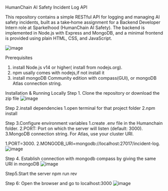 HumanChain AI Safety Incident Log API

This repository contains a simple RESTful API for logging and managing AI safety incidents, built as a take‑home assignment for a Backend Developer Intern role at Sparkelhood (HumanChain AI Safety). The backend is implemented in Node.js with Express and MongoDB, and a minimal frontend is provided using plain HTML, CSS, and JavaScript.

![image](https://github.com/user-attachments/assets/667cde00-0310-4706-ac74-f87b385e9eb9)


Prerequisites
1. install Node.js v14 or higher( install from nodejs.org).
2. npm usally comes with nodejs,if not install it
3. install mongoDB Community edition with compass(GUI), or mongoDB Atlas connection string.

Installation & Running Locally
Step 1. Clone the repository or download the zip file
 ![image](https://github.com/user-attachments/assets/fa7a20c7-528a-4efa-8d4c-78909bd7070a)

Step 2.install dependencies
   1.open terminal for that project folder
   2.npm install

Step 3.Configure environment variables
  1.create .env file in the Humanchain folder.
  2.PORT: Port on which the server will listen (default: 3000).
  3.MongoDB connection string. For Atlas, use your cluster URI.
 
  1.PORT=3000.
  2.MONGODB_URI=mongodb://localhost:27017/incident-log.
  ![image](https://github.com/user-attachments/assets/ca5c27da-ba1e-4f42-ae2c-af2f98bd1263)


Step 4. Establish connection with mongodb compass by giving the same URI in mongoDB
![image](https://github.com/user-attachments/assets/925ad8c5-7171-45f2-aee7-d84f79d49837)

Step5.Start the server
  npm run rev 

Step 6: Open the browser and go to localhost:3000
![image](https://github.com/user-attachments/assets/ed80b825-270e-4ab1-bef3-bd90c53a4b0e)


